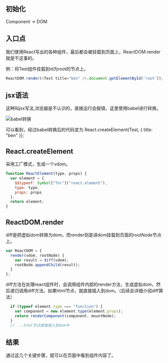 
## 初始化

Component -> DOM

## 入口点

我们使用React写出的各种组件，最后都会被挂载到页面上，ReactDOM.render 就是干这事的。

例：将Test组件挂载到id为root的节点上。

``` js
ReactDOM.render(<Test title="ben" />,document.getElementById('root'));
```

## jsx语法

<Test title="ben" /> 这种叫jsx写法,浏览器是不认识的，直接运行会报错，这里使用babel进行转换。

![babel转换](https://github.com/yhlben/diy-react/blob/master/docs/images/babel.png?raw=true)

可以看到，经过babel转换后的代码变为 React.createElement(Test, { title: "ben" });

## React.createElement

采用工厂模式，生成一个vdom。

``` js
function ReactElement(type, props) {
  var element = {
    $$typeof: Symbol["for"]("react.element"),
    type: type,
    props: props
  };
  return element;
}
```

## ReactDOM.render

diff是把虚拟dom转换为dom，而render则是讲dom挂载到页面的rootNode节点上。

``` js
var ReactDOM = {
  render(vdom, rootNode) {
    var result = diff(vdom);
    rootNode.appendChild(result);
  }
};
```

diff方法在处理react组件时，会调用组件内部的render方法，生成虚拟dom，然后递归调用diff方法。如果html节点，就直接插入到dom。（后续会详细介绍diff算法）

``` js
  if (typeof element.type === "function") {
    var component = new element.type(element.props);
    return renderComponent(component, mountNode);
  }
  // ...html节点直接插入到dom中
```

## 结果

通过这几个关键步骤，就可以在页面中看到组件内容了。












